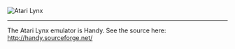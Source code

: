 ![Atari Lynx](http://www.foregames.nl/uploaded_images/Lynx_Logo.jpg)
***

The Atari Lynx emulator is Handy. See the source here: http://handy.sourceforge.net/